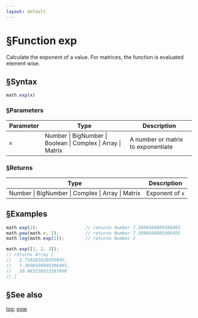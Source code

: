 ```yaml
---
layout: default
---
```


<h1 id="function-exp"><a href="#function-exp">&sect;</a>Function exp</h1>

Calculate the exponent of a value.
For matrices, the function is evaluated element wise.


<h2 id="syntax"><a href="#syntax">&sect;</a>Syntax</h2>

```js
math.exp(x)
```

<h3 id="parameters"><a href="#parameters">&sect;</a>Parameters</h3>

Parameter | Type | Description
--------- | ---- | -----------
`x` | Number &#124; BigNumber &#124; Boolean &#124; Complex &#124; Array &#124; Matrix | A number or matrix to exponentiate

<h3 id="returns"><a href="#returns">&sect;</a>Returns</h3>

Type | Description
---- | -----------
Number &#124; BigNumber &#124; Complex &#124; Array &#124; Matrix | Exponent of `x`


<h2 id="examples"><a href="#examples">&sect;</a>Examples</h2>

```js
math.exp(2);                  // returns Number 7.3890560989306495
math.pow(math.e, 2);          // returns Number 7.3890560989306495
math.log(math.exp(2));        // returns Number 2

math.exp([1, 2, 3]);
// returns Array [
//   2.718281828459045,
//   7.3890560989306495,
//   20.085536923187668
// ]
```


<h2 id="see-also"><a href="#see-also">&sect;</a>See also</h2>

[log](log.html),
[pow](pow.html)


<!-- Note: This file is automatically generated from source code comments. Changes made in this file will be overridden. -->
